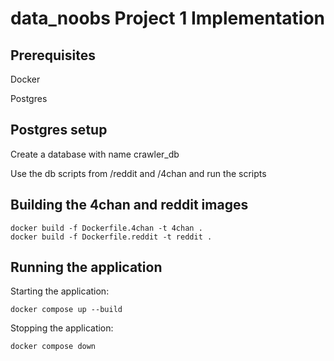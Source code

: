 # data_noobs Project 1 Implementation

## Prerequisites 
Docker

Postgres


## Postgres setup
Create a database with name crawler_db

Use the db scripts from /reddit and /4chan and run the scripts

## Building the 4chan and reddit images

```angular2html
docker build -f Dockerfile.4chan -t 4chan .
docker build -f Dockerfile.reddit -t reddit .
```

## Running the application

Starting the application:
```angular2html
docker compose up --build
```
Stopping the application:
```angular2html
docker compose down
```

  




